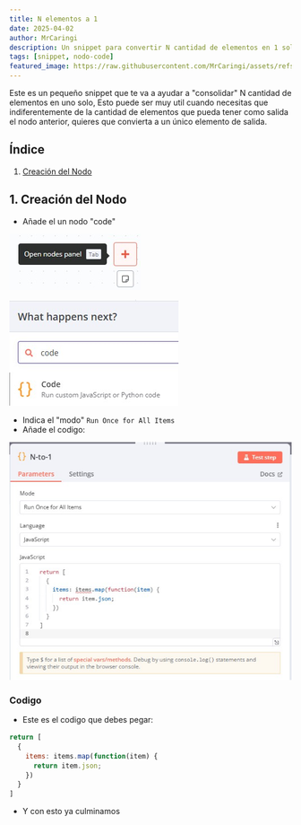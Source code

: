```yaml
---
title: N elementos a 1
date: 2025-04-02
author: MrCaringi
description: Un snippet para convertir N cantidad de elementos en 1 solo
tags: [snippet, nodo-code]
featured_image: https://raw.githubusercontent.com/MrCaringi/assets/refs/heads/main/images/others/comunidad-n8n/20250402_featured.png
---
```

Este es un pequeño snippet que te va a ayudar a "consolidar" N cantidad de elementos en uno solo,
Esto puede ser muy util cuando necesitas que indiferentemente de la cantidad de elementos que pueda tener como salida el nodo anterior, quieres que convierta a un único elemento de salida.

## Índice
1. [Creación del Nodo](#1-creacion-del-nodo)

## 1. Creación del Nodo
- Añade el un nodo "code"

![nuevo nodo](../assets/2025-04-02_154640.jpg)

![seleccion code](../assets/2025-04-02_155110.jpg)

- Indica el "modo" `Run Once for All Items`
- Añade el codigo:

![Ingresar el codigo](../assets/2025-04-02_155239.jpg)

### Codigo
- Este es el codigo que debes pegar:

```javascript
return [
  {
    items: items.map(function(item) {
      return item.json;
    })
  }
]
```

- Y con esto ya culminamos

